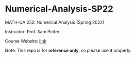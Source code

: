 # Numerical-Analysis-SP22
MATH-UA 252: Numerical Analysis (Spring 2022)

Instructor: Prof. Sam Potter

Course Website: [link](https://sampotter.github.io/courses/nyu-spring-2022-math-ua-252.html)

Note: This repo is for **reference only**, so please use it properly.